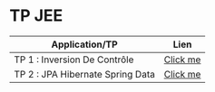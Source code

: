 # TP JEE 
| Application/TP                      |  Lien                        |
|-------------------------------------|------------------------------|
| TP 1 : Inversion De Contrôle        | [Click me]([lien_vers_tp_0](https://github.com/RachidaTanassat/TP-JEE/tree/master/IOC))   |
| TP 2 :  JPA Hibernate Spring Data   | [Click me]([lien_vers_tp_1](https://github.com/RachidaTanassat/TP-JEE/tree/master/jpa)https://github.com/RachidaTanassat/TP-JEE/tree/master/jpa)   |
